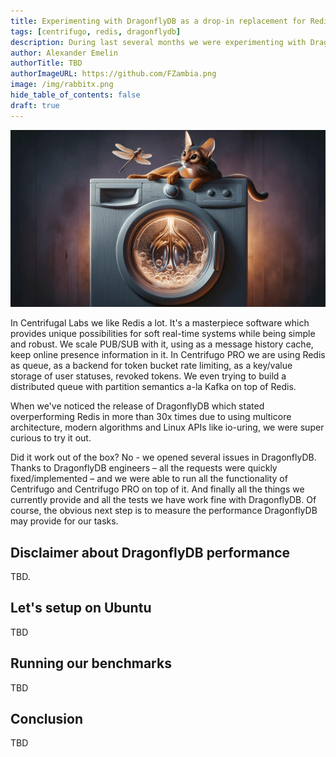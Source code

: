 ```yaml
---
title: Experimenting with DragonflyDB as a drop-in replacement for Redis in Centrifugo
tags: [centrifugo, redis, dragonflydb]
description: During last several months we were experimenting with DragonflyDB ...
author: Alexander Emelin
authorTitle: TBD
authorImageURL: https://github.com/FZambia.png
image: /img/rabbitx.png
hide_table_of_contents: false
draft: true
---
```


<img src="/img/centrifugo_dragonflydb_cover.jpg" />

In Centrifugal Labs we like Redis a lot. It's a masterpiece software which provides unique possibilities for soft real-time systems while being simple and robust. We scale PUB/SUB with it, using as a message history cache, keep online presence information in it. In Centrifugo PRO we are using Redis as queue, as a backend for token bucket rate limiting, as a key/value storage of user statuses, revoked tokens. We even trying to build a distributed queue with partition semantics a-la Kafka on top of Redis.

When we've noticed the release of DragonflyDB which stated overperforming Redis in more than 30x times due to using multicore architecture, modern algorithms and Linux APIs like io-uring, we were super curious to try it out.

<!--truncate-->

Did it work out of the box? No - we opened several issues in DragonflyDB. Thanks to DragonflyDB engineers – all the requests were quickly fixed/implemented – and we were able to run all the functionality of Centrifugo and Centrifugo PRO on top of it. And finally all the things we currently provide and all the tests we have work fine with DragonflyDB. Of course, the obvious next step is to measure the performance DragonflyDB may provide for our tasks.

## Disclaimer about DragonflyDB performance

TBD.

## Let's setup on Ubuntu

TBD

## Running our benchmarks

TBD

## Conclusion

TBD
